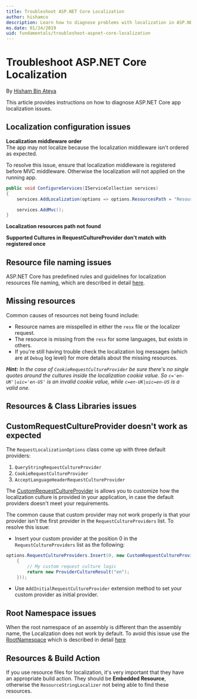 ```yaml
---
title: Troubleshoot ASP.NET Core Localization
author: hishamco
description: Learn how to diagnose problems with localization in ASP.NET Core apps.
ms.date: 01/24/2019
uid: fundamentals/troubleshoot-aspnet-core-localization
---
```

# Troubleshoot ASP.NET Core Localization

By [Hisham Bin Ateya](https://github.com/hishamco)

This article provides instructions on how to diagnose ASP.NET Core app localization issues.

## Localization configuration issues

**Localization middleware order**  
The app may not localize because the localization middleware isn't ordered as expected.

To resolve this issue, ensure that localization middleware is registered before MVC middleware. Otherwise the localization will not applied on the running app.

```csharp
public void ConfigureServices(IServiceCollection services)
{
    services.AddLocalization(options => options.ResourcesPath = "Resources");

    services.AddMvc();
}
```

**Localization resources path not found**

**Supported Cultures in RequestCultureProvider don't match with registered once**  

## Resource file naming issues

ASP.NET Core has predefined rules and guidelines for localization resources file naming, which are described in detail [here](xref:fundamentals/localization?view=aspnetcore-2.2#resource-file-naming).

## Missing resources

Common causes of resources not being found include:

- Resource names are misspelled in either the `resx` file or the localizer request.
- The resource is missing from the `resx` for some languages, but exists in others.
- If you're still having trouble check the localization log messages (which are at `Debug` log level) for more details about the missing resources.

_**Hint:** In the case of `CookieRequestCultureProvider` be sure there's no single quotes around the cultures inside the localization cookie value. So `c='en-UK'|uic='en-US'` is an invalid cookie value, while `c=en-UK|uic=en-US` is a valid one._

## Resources & Class Libraries issues

## CustomRequestCultureProvider doesn't work as expected

The `RequestLocalizationOptions` class come up with three default providers:

1. `QueryStringRequestCultureProvider`
2. `CookieRequestCultureProvider`
3. `AcceptLanguageHeaderRequestCultureProvider`

The [CustomRequestCultureProvider](/dotnet/api/microsoft.aspnetcore.localization.customrequestcultureprovider?view=aspnetcore-2.1) is allows you to customize how the localization culture is provided in your application, in case the default providers doesn't meet your requirements.

The common cause that custom provider may not work properly is that your provider isn't the first provider in the `RequestCultureProviders` list. To resolve this issue:
- Insert your custom provider at the position 0 in the `RequestCultureProviders` list as the following:
```csharp
options.RequestCultureProviders.Insert(0, new CustomRequestCultureProvider(async context =>
    {
        // My custom request culture logic
        return new ProviderCultureResult("en");
    }));
```
- Use `AddInitialRequestCultureProvider` extension method to set your custom provider as initial provider.

## Root Namespace issues

When the root namespace of an assembly is different than the assembly name, the Localization does not work by default. To avoid this issue use the [RootNamespace](/dotnet/api/microsoft.extensions.localization.rootnamespaceattribute?view=aspnetcore-2.1) which is described in detail [here](xref:fundamentals/localization?view=aspnetcore-2.2#resource-file-naming)

## Resources & Build Action

If you use resource files for localization, it's very important that they have an appropriate build action. They should be **Embedded Resource**, otherwise the `ResourceStringLocalizer` not being able to find these resources.